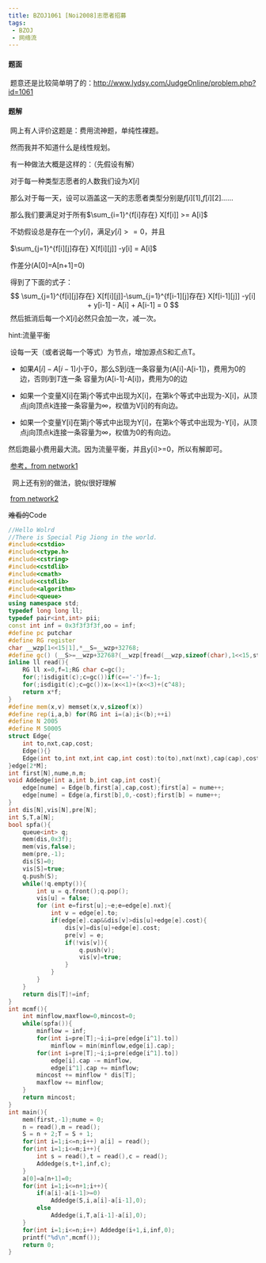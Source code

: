 ```yaml
---
title: BZOJ1061 [Noi2008]志愿者招募
tags:
 - BZOJ
 - 网络流
---
```


#### 题面

​	题意还是比较简单明了的：http://www.lydsy.com/JudgeOnline/problem.php?id=1061

<!--more-->

#### 题解

​	网上有人评价这题是：费用流神题，单纯性裸题。

​	然而我并不知道什么是线性规划。

​	有一种做法大概是这样的：（先假设有解）

​	对于每一种类型志愿者的人数我们设为$X[i]$

​	那么对于每一天，设可以涵盖这一天的志愿者类型分别是$f[i][1]$,$f[i][2]$……

​	那么我们要满足对于所有$\sum_{i=1}^{f[i]存在} X[f[i]]   >= A[i]$

​	不妨假设总是存在一个$y[i]$，满足$y[i]>=0$，并且

​	$\sum_{j=1}^{f[i][j]存在} X[f[i][j]]  -y[i] = A[i]$

​	作差分(A[0]=A[n+1]=0)

​	得到了下面的式子：	
$$
\sum_{j=1}^{f[i][j]存在} X[f[i][j]]-\sum_{j=1}^{f[i-1][j]存在} X[f[i-1][j]]  -y[i] + y[i-1] - A[i] + A[i-1] = 0
$$
​	然后抵消后每一个$X[i]$必然只会加一次，减一次。

hint:流量平衡

​	设每一天（或者说每一个等式）为节点，增加源点S和汇点T。

- 如果$A[i]-A[i-1]$小于0，那么S到$i$连一条容量为(A[i]-A[i-1])，费用为0的边，否则$i$到$T$连一条 容量为(A[i-1]-A[i])，费用为0的边


- 如果一个变量X[i]在第j个等式中出现为X[i]，在第k个等式中出现为-X[i]，从顶点j向顶点k连接一条容量为∞，权值为V[i]的有向边。


- 如果一个变量Y[i]在第j个等式中出现为Y[i]，在第k个等式中出现为-Y[i]，从顶点j向顶点k连接一条容量为∞，权值为0的有向边。

然后跑最小费用最大流。因为流量平衡，并且y[i]>=0，所以有解即可。

​	[参考，from network1](https://www.byvoid.com/zhs/blog/noi-2008-employee)

​	 网上还有别的做法，貌似很好理解

​	[from network2](http://blog.csdn.net/u013368721/article/details/39900027)



~~难看的~~Code

```c++
//Hello Wolrd
//There is Special Pig Jiong in the world.
#include<cstdio>
#include<ctype.h>
#include<cstring>
#include<cstdlib>
#include<cmath>
#include<cstdlib>
#include<algorithm>
#include<queue>
using namespace std;
typedef long long ll;
typedef pair<int,int> pii;
const int inf = 0x3f3f3f3f,oo = inf;
#define pc putchar
#define RG register
char __wzp[1<<15|1],*__S=__wzp+32768;
#define gc() (__S>=__wzp+32768?(__wzp[fread(__wzp,sizeof(char),1<<15,stdin)]=EOF),*((__S=__wzp)++):*(__S++))
inline ll read(){
	RG ll x=0,f=1;RG char c=gc();
	for(;!isdigit(c);c=gc())if(c=='-')f=-1;
	for(;isdigit(c);c=gc())x=(x<<1)+(x<<3)+(c^48);
	return x*f;
}
#define mem(x,v) memset(x,v,sizeof(x))
#define rep(i,a,b) for(RG int i=(a);i<(b);++i)
#define N 2005 
#define M 50005 
struct Edge{
	int to,nxt,cap,cost;
	Edge(){}
	Edge(int to,int nxt,int cap,int cost):to(to),nxt(nxt),cap(cap),cost(cost){}
}edge[2*M];
int first[N],nume,n,m;
void Addedge(int a,int b,int cap,int cost){
	edge[nume] = Edge(b,first[a],cap,cost);first[a] = nume++;
	edge[nume] = Edge(a,first[b],0,-cost);first[b] = nume++;
}
int dis[N],vis[N],pre[N];
int S,T,a[N];
bool spfa(){
	queue<int> q;
	mem(dis,0x3f);
	mem(vis,false);
	mem(pre,-1);
	dis[S]=0;
	vis[S]=true;
	q.push(S);
	while(!q.empty()){
		int u = q.front();q.pop();
		vis[u] = false;
		for (int e=first[u];~e;e=edge[e].nxt){
			int v = edge[e].to;
			if(edge[e].cap&&dis[v]>dis[u]+edge[e].cost){
				dis[v]=dis[u]+edge[e].cost;
				pre[v] = e;
				if(!vis[v]){
					q.push(v);
					vis[v]=true;
				}
			}
		}
	}
	return dis[T]!=inf;
}
int mcmf(){
	int minflow,maxflow=0,mincost=0;
	while(spfa()){
		minflow = inf;
		for(int i=pre[T];~i;i=pre[edge[i^1].to])
			minflow = min(minflow,edge[i].cap);
		for(int i=pre[T];~i;i=pre[edge[i^1].to])
			edge[i].cap -= minflow,
			edge[i^1].cap += minflow;
		mincost += minflow * dis[T];
		maxflow += minflow;
	}
	return mincost;
}
int main(){
	mem(first,-1);nume = 0;
	n = read(),m = read();
	S = n + 2;T = S + 1;
	for(int i=1;i<=n;i++) a[i] = read();
	for(int i=1;i<=m;i++){
		int s = read(),t = read(),c = read();
		Addedge(s,t+1,inf,c);
	}
	a[0]=a[n+1]=0;
	for(int i=1;i<=n+1;i++){
		if(a[i]-a[i-1]>=0)
			Addedge(S,i,a[i]-a[i-1],0);
		else
			Addedge(i,T,a[i-1]-a[i],0);
	}
	for(int i=1;i<=n;i++) Addedge(i+1,i,inf,0);
	printf("%d\n",mcmf());
	return 0;
}
```

